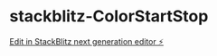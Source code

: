 # stackblitz-ColorStartStop

[Edit in StackBlitz next generation editor ⚡️](https://stackblitz.com/~/github.com/GitsGut/stackblitz-ColorStartStop)